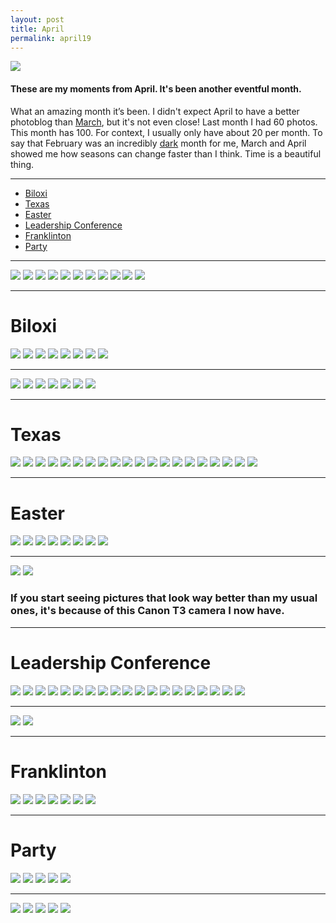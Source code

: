 ```yaml
---
layout: post
title: April
permalink: april19
---
```


![][image-1]

#### These are my moments from April. It's been another eventful month.

What an amazing month it’s been. I didn't expect April to have a better photoblog than [March][1], but it's not even close! Last month I had 60 photos. This month has 100. For context, I usually only have about 20 per month. To say that February was an incredibly [dark][2] month for me, March and April showed me how seasons can change faster than I think. Time is a beautiful thing.

---- 

- [Biloxi][3]
- [Texas][4]
- [Easter][5]
- [Leadership Conference][6]
- [Franklinton][7]
- [Party][8]

---- 

![][image-2]
![][image-3]
![][image-4]
![][image-5]
![][image-6]
![][image-7]
![][image-8]
![][image-9]
![][image-10]
![][image-11]
![][image-12]

---- 

# Biloxi

![][image-13]
![][image-14]
![][image-15]
![][image-16]
![][image-17]
![][image-18]
![][image-19]
![][image-20]

---- 

![][image-21]
![][image-22]
![][image-23]
![][image-24]
![][image-25]
![][image-26]
![][image-27]

---- 

# Texas

![][image-28]
![][image-29]
![][image-30]
![][image-31]
![][image-32]
![][image-33]
![][image-34]
![][image-35]
![][image-36]
![][image-37]
![][image-38]
![][image-39]
![][image-40]
![][image-41]
![][image-42]
![][image-43]
![][image-44]
![][image-45]
![][image-46]
![][image-47]

---- 

# Easter

![][image-48]
![][image-49]
![][image-50]
![][image-51]
![][image-52]
![][image-53]
![][image-54]
![][image-55]

---- 
![][image-56]
![][image-57]

### If you start seeing pictures that look way better than my usual ones, it's because of this Canon T3 camera I now have.

---- 

# Leadership Conference

![][image-58]
![][image-59]
![][image-60]
![][image-61]
![][image-62]
![][image-63]
![][image-64]
![][image-65]
![][image-66]
![][image-67]
![][image-68]
![][image-69]
![][image-70]
![][image-71]
![][image-72]
![][image-73]
![][image-74]
![][image-75]
![][image-76] 

---- 

![][image-77]
![][image-78]

---- 

# Franklinton


![][image-79]
![][image-80]
![][image-81]
![][image-82]
![][image-83]
![][image-84]
![][image-85]

---- 

# Party

![][image-86]
![][image-87]
![][image-88]
![][image-89]
![][image-90]

---- 

![][image-91]
![][image-92]
![][image-93]
![][image-94]
![][image-95]

[1]:	/march-photos
[2]:	/fine
[3]:	#biloxi
[4]:	#texas
[5]:	#easter
[6]:	#leadership-conference
[7]:	#franklinton
[8]:	#party

[image-1]:	https://i.imgur.com/Kfu3grD.jpg
[image-2]:	https://i.imgur.com/X7TRDGG.jpg
[image-3]:	https://i.imgur.com/Rq5SRED.jpg
[image-4]:	https://i.imgur.com/jh8Y8ij.jpg
[image-5]:	https://i.imgur.com/7SnqNeq.jpg
[image-6]:	https://i.imgur.com/1BhvRUp.jpg
[image-7]:	https://i.imgur.com/qCbTrZI.jpg
[image-8]:	https://i.imgur.com/HE6B6Ez.jpg
[image-9]:	https://i.imgur.com/3nzlWmS.jpg
[image-10]:	https://i.imgur.com/VklpShA.jpg
[image-11]:	https://i.imgur.com/5rcNnT1.jpg
[image-12]:	https://i.imgur.com/fRVQSpY.jpg
[image-13]:	https://i.imgur.com/h3eElnR.jpg
[image-14]:	https://i.imgur.com/UlsDLi1.jpg
[image-15]:	https://i.imgur.com/Mz9jXyB.jpg
[image-16]:	https://i.imgur.com/YxZu47X.jpg
[image-17]:	https://i.imgur.com/q6e8B5f.jpg
[image-18]:	https://i.imgur.com/s1Uubbn.jpg
[image-19]:	https://i.imgur.com/i5lBrad.jpg
[image-20]:	https://i.imgur.com/tb01iC3.jpg
[image-21]:	https://i.imgur.com/bAxwTa8.jpg
[image-22]:	https://i.imgur.com/Cuc7WfQ.jpg
[image-23]:	https://i.imgur.com/klSJbf1.jpg
[image-24]:	https://i.imgur.com/UkWBhX5.jpg
[image-25]:	https://i.imgur.com/thOu8om.jpg
[image-26]:	https://i.imgur.com/BXDsdRL.jpg
[image-27]:	https://i.imgur.com/tsfGTti.jpg
[image-28]:	https://i.imgur.com/dS4kUbn.jpg
[image-29]:	https://i.imgur.com/C7WFN8u.jpg
[image-30]:	https://i.imgur.com/c9hflBp.jpg
[image-31]:	https://i.imgur.com/85GpJX6.jpg
[image-32]:	https://i.imgur.com/jTS7Q9B.jpg
[image-33]:	https://i.imgur.com/SKONANx.jpg
[image-34]:	https://i.imgur.com/QhTpq6P.jpg
[image-35]:	https://i.imgur.com/R9ZTkl4.jpg
[image-36]:	https://i.imgur.com/E7jy6eg.jpg
[image-37]:	https://i.imgur.com/HevCukC.jpg
[image-38]:	https://i.imgur.com/xzahR8E.jpg
[image-39]:	https://i.imgur.com/L0OCZFv.jpg
[image-40]:	https://i.imgur.com/HHdNNzR.jpg
[image-41]:	https://i.imgur.com/GeJu6fL.jpg
[image-42]:	https://i.imgur.com/ON0PbJp.jpg
[image-43]:	https://i.imgur.com/fA9gBCb.jpg
[image-44]:	https://i.imgur.com/6fngjkw.jpg
[image-45]:	https://i.imgur.com/kbPYebU.jpg
[image-46]:	https://i.imgur.com/FO3AuF9.jpg
[image-47]:	https://i.imgur.com/dCw2DM8.jpg
[image-48]:	https://i.imgur.com/43TPyFG.jpg
[image-49]:	https://i.imgur.com/0UVWYEa.jpg
[image-50]:	https://i.imgur.com/uQJZIsQ.jpg
[image-51]:	https://i.imgur.com/7MfRmt7.jpg
[image-52]:	https://i.imgur.com/VQWdfEQ.jpg
[image-53]:	https://i.imgur.com/0e1UiVW.jpg
[image-54]:	https://i.imgur.com/jT5807c.jpg
[image-55]:	https://i.imgur.com/Q4TpGbf.jpg
[image-56]:	https://i.imgur.com/prOGBgb.jpg
[image-57]:	https://i.imgur.com/UXevA9V.jpg
[image-58]:	https://i.imgur.com/f9QyvPA.jpg
[image-59]:	https://i.imgur.com/udMgNCK.jpg
[image-60]:	https://i.imgur.com/H5MzQEa.jpg
[image-61]:	https://i.imgur.com/BubF9pp.jpg
[image-62]:	https://i.imgur.com/jJwRkNK.jpg
[image-63]:	https://i.imgur.com/L9chU73.jpg
[image-64]:	https://i.imgur.com/FoOC4nj.jpg
[image-65]:	https://i.imgur.com/0DMRNbn.jpg
[image-66]:	https://i.imgur.com/IEkUrtU.jpg
[image-67]:	https://i.imgur.com/GZN3Jch.jpg
[image-68]:	https://i.imgur.com/CZwHMor.jpg
[image-69]:	https://i.imgur.com/1D9FExV.jpg
[image-70]:	https://i.imgur.com/Q99NyvM.jpg
[image-71]:	https://i.imgur.com/Kfu3grD.jpg
[image-72]:	https://i.imgur.com/5bPfnSI.jpg
[image-73]:	https://i.imgur.com/KqkQE1p.jpg
[image-74]:	https://i.imgur.com/kIgsYhG.jpg
[image-75]:	https://i.imgur.com/E5rID3E.jpg
[image-76]:	https://i.imgur.com/vfEw4SH.jpg
[image-77]:	https://i.imgur.com/1VmESMf.jpg
[image-78]:	https://i.imgur.com/mShmJDn.jpg
[image-79]:	https://i.imgur.com/rBP9mS8.jpg
[image-80]:	https://i.imgur.com/Ne7kHZp.jpg
[image-81]:	https://i.imgur.com/6gbAMDU.jpg
[image-82]:	https://i.imgur.com/Bgqgtlp.jpg
[image-83]:	https://i.imgur.com/ZnwxZqb.jpg
[image-84]:	https://i.imgur.com/ym5wR1p.jpg
[image-85]:	https://i.imgur.com/588XjmP.jpg
[image-86]:	https://i.imgur.com/pTXdMsX.jpg
[image-87]:	https://i.imgur.com/YsdZUra.jpg
[image-88]:	https://i.imgur.com/zrMrxiw.jpg
[image-89]:	https://i.imgur.com/7ZnsR1y.jpg
[image-90]:	https://i.imgur.com/331i3yV.jpg
[image-91]:	https://i.imgur.com/aVayXGm.jpg
[image-92]:	https://i.imgur.com/h3ZvAa4.jpg
[image-93]:	https://i.imgur.com/L3MDclO.jpg
[image-94]:	https://i.imgur.com/jqCAcTn.jpg
[image-95]:	https://i.imgur.com/Ho7qBJY.jpg